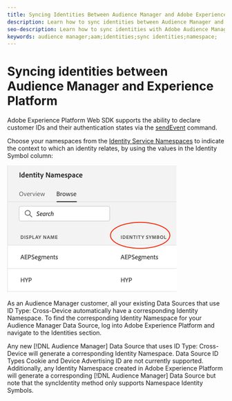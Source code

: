 ```yaml
---
title: Syncing Identities Between Audience Manager and Adobe Experience Platform Using the Platform Web SDK
description: Learn how to sync identities between Audience Manager and Adobe Experience Platform using the Platform Web SDK
seo-description: Learn how to sync identities with Adobe Audience Manager with Experience Platform Web SDK
keywords: audience manager;aam;identities;sync identities;namespace;
---
```


# Syncing identities between Audience Manager and Experience Platform

Adobe Experience Platform Web SDK supports the ability to declare customer IDs and their authentication states via the [sendEvent](./overview.md#syncing-identities) command.

Choose your namespaces from the [Identity Service Namespaces](../../identity/../identity-service/features/namespaces.md) to indicate the context to which an identity relates, by using the values in the Identity Symbol column:

![View of the Namespaces UI](../assets/identity/edge_namespaceUI_identity-symbol.png)

As an Audience Manager customer, all your existing Data Sources that use ID Type: Cross-Device automatically have a corresponding Identity Namespace. To find the corresponding Identity Namespace for your Audience Manager Data Source, log into Adobe Experience Platform and navigate to the Identities section.

Any new [!DNL Audience Manager] Data Source that uses ID Type: Cross-Device will generate a corresponding Identity Namespace. Data Source ID Types Cookie and Device Advertising ID are not currently supported. Additionally, any Identity Namespace created in Adobe Experience Platform will generate a corresponding [!DNL Audience Manager] Data Source but note that the syncIdentity method only supports Namespace Identity Symbols.
